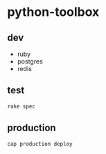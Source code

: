 # python-toolbox

## dev

- ruby
- postgres
- redis

## test

```sh
rake spec
```

## production

```sh
cap production deploy
```
